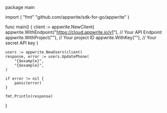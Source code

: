 package main

import (
    "fmt"
	"github.com/appwrite/sdk-for-go/appwrite"
)

func main() {
	client := appwrite.NewClient(
        appwrite.WithEndpoint("https://cloud.appwrite.io/v1"), // Your API Endpoint
        appwrite.WithProject(""), // Your project ID
        appwrite.WithKey(""), // Your secret API key
    )

    users := appwrite.NewUsers(client)
    response, error := users.UpdatePhone(
        "{$example}",
        "{$example}",
    )

    if error != nil {
        panic(error)
    }

    fmt.Println(response)
}
